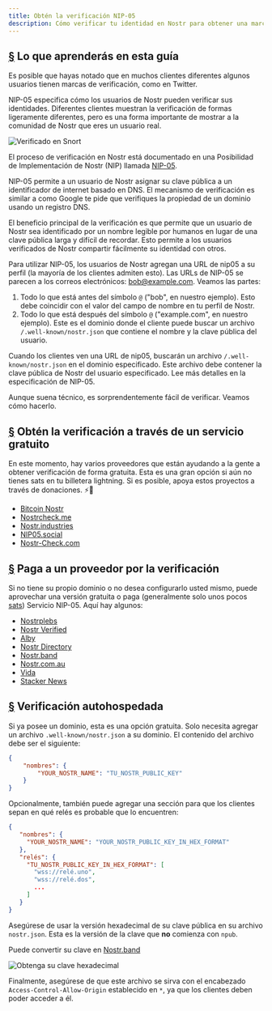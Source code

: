 ```yaml
---
title: Obtén la verificación NIP-05
description: Cómo verificar tu identidad en Nostr para obtener una marca de verificación y una manera más fácil de compartir tu cuenta..
---
```


## [§](#lo-que-aprenderás) Lo que aprenderás en esta guía

Es posible que hayas notado que en muchos clientes diferentes algunos usuarios tienen marcas de verificación, como en Twitter.

NIP-05 especifica cómo los usuarios de Nostr pueden verificar sus identidades. Diferentes clientes muestran la verificación de formas ligeramente diferentes, pero es una forma importante de mostrar a la comunidad de Nostr que eres un usuario real.

![Verificado en Snort](/images/snort-verified.webp)

El proceso de verificación en Nostr está documentado en una Posibilidad de Implementación de Nostr (NIP) llamada [NIP-05](https://github.com/nostr-protocol/nips/blob/master/05.md).

NIP-05 permite a un usuario de Nostr asignar su clave pública a un identificador de internet basado en DNS. El mecanismo de verificación es similar a como Google te pide que verifiques la propiedad de un dominio usando un registro DNS.

El beneficio principal de la verificación es que permite que un usuario de Nostr sea identificado por un nombre legible por humanos en lugar de una clave pública larga y difícil de recordar. Esto permite a los usuarios verificados de Nostr compartir fácilmente su identidad con otros.

Para utilizar NIP-05, los usuarios de Nostr agregan una URL de nip05 a su perfil (la mayoría de los clientes admiten esto). Las URLs de NIP-05 se parecen a los correos electrónicos: bob@example.com. Veamos las partes:

1. Todo lo que está antes del símbolo `@` ("bob", en nuestro ejemplo). Esto debe coincidir con el valor del campo de nombre en tu perfil de Nostr.
2. Todo lo que está después del símbolo `@` ("example.com", en nuestro ejemplo). Este es el dominio donde el cliente puede buscar un archivo `/.well-known/nostr.json` que contiene el nombre y la clave pública del usuario.

Cuando los clientes ven una URL de nip05, buscarán un archivo `/.well-known/nostr.json` en el dominio especificado. Este archivo debe contener la clave pública de Nostr del usuario especificado. Lee más detalles en la especificación de NIP-05.

Aunque suena técnico, es sorprendentemente fácil de verificar. Veamos cómo hacerlo.

## [§](#verificación-gratuita) Obtén la verificación a través de un servicio gratuito

En este momento, hay varios proveedores que están ayudando a la gente a obtener verificación de forma gratuita. Esta es una gran opción si aún no tienes sats en tu billetera lightning. Si es posible, apoya estos proyectos a través de donaciones. ⚡🤙

-   [Bitcoin Nostr](https://bitcoinnostr.com/)
-   [Nostrcheck.me](https://nostrcheck.me)
-   [Nostr.industries](https://nostr.industries/)
-   [NIP05.social](https://nip05.social)
-   [Nostr-Check.com](https://nostr-check.com/)

## [§](#verificación-pagada) Paga a un proveedor por la verificación

Si no tiene su propio dominio o no desea configurarlo usted mismo, puede aprovechar una versión gratuita o paga (generalmente solo unos pocos [sats](https://coinmarketcap.com/alexandria/glossary/satoshi-sats)) Servicio NIP-05. Aquí hay algunos:

-   [Nostrplebs](https://nostrplebs.com)
-   [Nostr Verified](https://nostrverified.com)
-   [Alby](https://getalby.com)
-   [Nostr Directory](https://nostr.directory)
-   [Nostr.band](https://nip05.nostr.band)
-   [Nostr.com.au](https://nostr.com.au)
-   [Vida](https://Vida.page)
-   [Stacker News](https://stacker.news)

## [§](#verificacion-autohospedada) Verificación autohospedada

Si ya posee un dominio, esta es una opción gratuita. Solo necesita agregar un archivo `.well-known/nostr.json` a su dominio. El contenido del archivo debe ser el siguiente:

```json
{
    "nombres": {
        "YOUR_NOSTR_NAME": "TU_NOSTR_PUBLIC_KEY"
    }
}
```

Opcionalmente, también puede agregar una sección para que los clientes sepan en qué relés es probable que lo encuentren:

```json
{
   "nombres": {
     "YOUR_NOSTR_NAME": "YOUR_NOSTR_PUBLIC_KEY_IN_HEX_FORMAT"
   },
   "relés": {
     "TU_NOSTR_PUBLIC_KEY_IN_HEX_FORMAT": [
       "wss://relé.uno",
       "wss://relé.dos",
       ...
     ]
   }
}
```

Asegúrese de usar la versión hexadecimal de su clave pública en su archivo `nostr.json`. Esta es la versión de la clave que **no** comienza con `npub`.

Puede convertir su clave en [Nostr.band](https://nostr.band)

![Obtenga su clave hexadecimal](/images/get-hex-key.webp)

Finalmente, asegúrese de que este archivo se sirva con el encabezado `Access-Control-Allow-Origin` establecido en `*`, ya que los clientes deben poder acceder a él.
